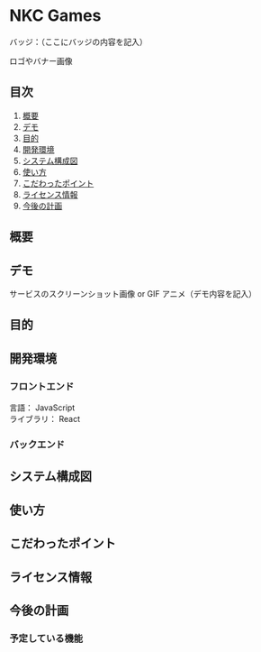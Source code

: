 # NKC Games

バッジ：（ここにバッジの内容を記入）

ロゴやバナー画像

## 目次

1. [概要](#概要)
2. [デモ](#デモ)
3. [目的](#目的)
4. [開発環境](#開発環境)
5. [システム構成図](#システム構成図)
6. [使い方](#使い方)
7. [こだわったポイント](#こだわったポイント)
8. [ライセンス情報](#ライセンス情報)
9. [今後の計画](#今後の計画)

## 概要

## デモ

サービスのスクリーンショット画像 or GIF アニメ（デモ内容を記入）

## 目的

## 開発環境

### フロントエンド
言語： JavaScript<br>
ライブラリ： React

### バックエンド

## システム構成図

## 使い方

## こだわったポイント

## ライセンス情報

## 今後の計画

### 予定している機能
